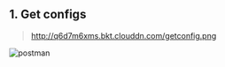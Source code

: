 ## 1. Get configs
> http://q6d7m6xms.bkt.clouddn.com/getconfig.png  

![postman](http://q6d7m6xms.bkt.clouddn.com/getconfig.png)
